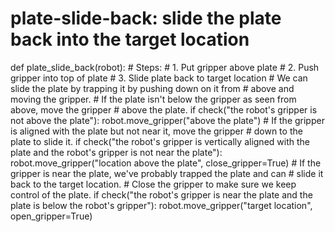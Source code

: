 # plate-slide-back: slide the plate back into the target location
def plate_slide_back(robot):
    # Steps:
    #  1. Put gripper above plate
    #  2. Push gripper into top of plate
    #  3. Slide plate back to target location
    # We can slide the plate by trapping it by pushing down on it from
    # above and moving the gripper.
    # If the plate isn't below the gripper as seen from above, move the gripper
    # above the plate.
    if check("the robot's gripper is not above the plate"):
        robot.move_gripper("above the plate")
    # If the gripper is aligned with the plate but not near it, move the gripper
    # down to the plate to slide it.
    if check("the robot's gripper is vertically aligned with the plate and the robot's gripper is not near the plate"):
        robot.move_gripper("location above the plate", close_gripper=True)
    # If the gripper is near the plate, we've probably trapped the plate and can
    # slide it back to the target location.
    # Close the gripper to make sure we keep control of the plate.
    if check("the robot's gripper is near the plate and the plate is below the robot's gripper"):
        robot.move_gripper("target location", open_gripper=True)